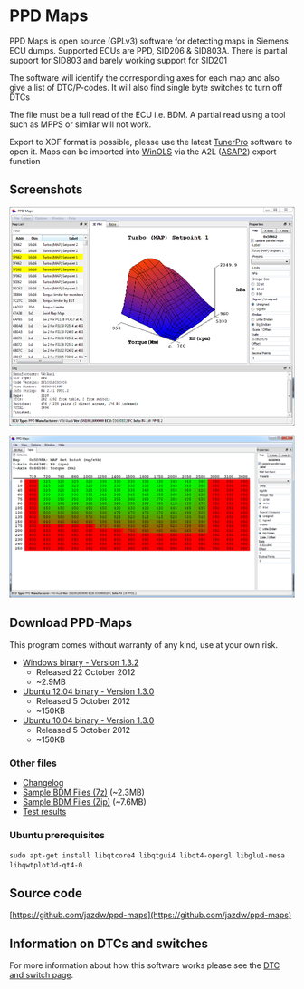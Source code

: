 # PPD Maps

PPD Maps is open source (GPLv3) software for detecting maps in Siemens ECU dumps. Supported ECUs are PPD, SID206 &
SID803A. There is partial support for SID803 and barely working support for SID201

The software will identify the corresponding axes for each map and also give a list of DTC/P-codes. It will also find
single byte switches to turn off DTCs

The file must be a full read of the ECU i.e. BDM. A partial read using a tool such as MPPS or similar will not work.

Export to XDF format is possible, please use the latest [TunerPro](http://www.tunerpro.net/) software to open it. Maps
can be imported into [WinOLS](http://www.evc.de/en/product/ols/software/default.asp)
via the A2L ([ASAP2](https://www.vector.com/vi_datadescription_ecu1_en.html)) export function

## Screenshots

![Graphic 3D map display](images/3D.png)

![Coloured 2D text table layout](images/Text.png)

## Download PPD-Maps

This program comes without warranty of any kind, use at your own risk.

* [Windows binary - Version 1.3.2](https://github.com/jazdw/jazdw.github.io/releases/download/v1.0.0/PPD-Maps-1.3.2-Windows.zip)
  * Released 22 October 2012
  * ~2.9MB
* [Ubuntu 12.04 binary - Version 1.3.0](https://github.com/jazdw/jazdw.github.io/releases/download/v1.0.0/PPD-Maps-1.3.0-Ubuntu.12.04.gz)
  * Released 5 October 2012
  * ~150KB
* [Ubuntu 10.04 binary - Version 1.3.0](https://github.com/jazdw/jazdw.github.io/releases/download/v1.0.0/PPD-Maps-1.3.0-Ubuntu.10.04.gz)
  * Released 5 October 2012
  * ~150KB

### Other files
* [Changelog](files/changelog.txt)
* [Sample BDM Files (7z)](https://github.com/jazdw/jazdw.github.io/releases/download/v1.0.0/BDM-Samples.7z) (~2.3MB)
* [Sample BDM Files (Zip)](https://github.com/jazdw/jazdw.github.io/releases/download/v1.0.0/BDM-Samples.zip) (~7.6MB)
* [Test results](files/VER1.3.0-SVN135.txt)

### Ubuntu prerequisites

`sudo apt-get install libqtcore4 libqtgui4 libqt4-opengl libglu1-mesa libqwtplot3d-qt4-0`

## Source code

[https://github.com/jazdw/ppd-maps](https://github.com/jazdw/ppd-maps)

## Information on DTCs and switches

For more information about how this software works please see the [DTC and switch page](ppd_sid_dtcs.md).

